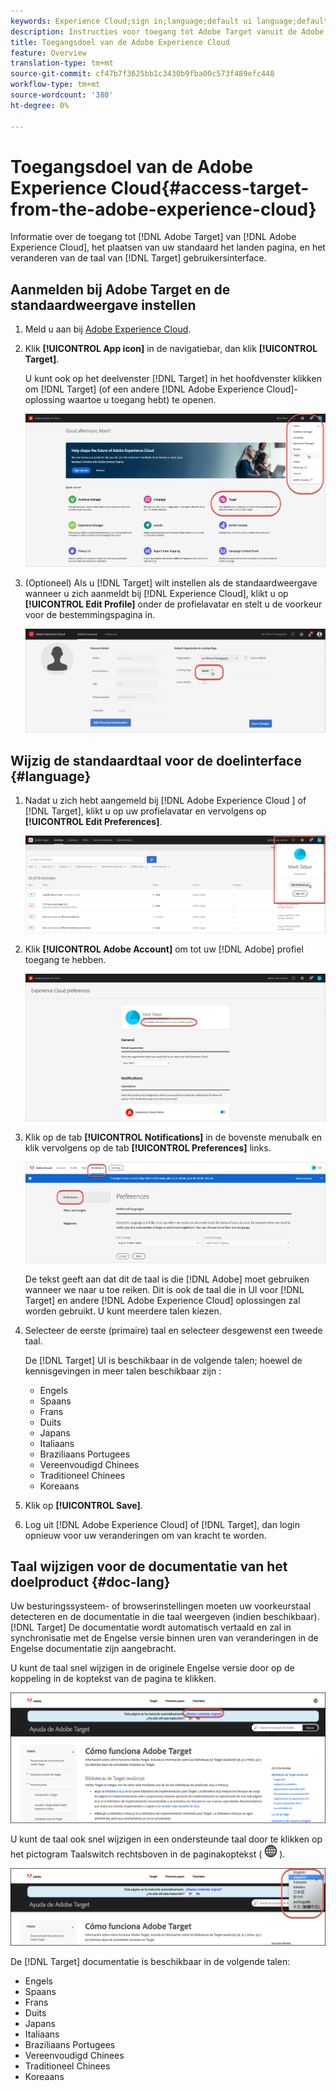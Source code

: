 ```yaml
---
keywords: Experience Cloud;sign in;language;default ui language;default language
description: Instructies voor toegang tot Adobe Target vanuit de Adobe Experience Cloud.
title: Toegangsdoel van de Adobe Experience Cloud
feature: Overview
translation-type: tm+mt
source-git-commit: cf47b7f3625bb1c3430b9fba00c573f489efc448
workflow-type: tm+mt
source-wordcount: '380'
ht-degree: 0%

---
```



# Toegangsdoel van de Adobe Experience Cloud{#access-target-from-the-adobe-experience-cloud}

Informatie over de toegang tot [!DNL Adobe Target] van [!DNL Adobe Experience Cloud], het plaatsen van uw standaard het landen pagina, en het veranderen van de taal van [!DNL Target] gebruikersinterface.

## Aanmelden bij Adobe Target en de standaardweergave instellen

1. Meld u aan bij [Adobe Experience Cloud](https://experience.adobe.com/).

1. Klik **[!UICONTROL App icon]** in de navigatiebar, dan klik **[!UICONTROL Target]**.

   U kunt ook op het deelvenster [!DNL Target] in het hoofdvenster klikken om [!DNL Target] (of een andere [!DNL Adobe Experience Cloud]-oplossing waartoe u toegang hebt) te openen.

   ![toepassingspictogram](/help/c-intro/assets/appmenu-new.png)

1. (Optioneel) Als u [!DNL Target] wilt instellen als de standaardweergave wanneer u zich aanmeldt bij [!DNL Experience Cloud], klikt u op **[!UICONTROL Edit Profile]** onder de profielavatar en stelt u de voorkeur voor de bestemmingspagina in.

   ![Openingspagina](/help/c-intro/assets/pagepref-new.png)

## Wijzig de standaardtaal voor de doelinterface {#language}

1. Nadat u zich hebt aangemeld bij [!DNL Adobe Experience Cloud ] of [!DNL Target], klikt u op uw profielavatar en vervolgens op **[!UICONTROL Edit Preferences]**.

   ![Profiel bewerken](/help/c-intro/assets/change-language.png)

1. Klik **[!UICONTROL Adobe Account]** om tot uw [!DNL Adobe] profiel toegang te hebben.

   ![Adobe-account](/help/c-intro/assets/adobe-account.png)

1. Klik op de tab **[!UICONTROL Notifications]** in de bovenste menubalk en klik vervolgens op de tab **[!UICONTROL Preferences]** links.

   ![Voorkeurstalen](/help/c-intro/assets/prefered-language.png)

   De tekst geeft aan dat dit de taal is die [!DNL Adobe] moet gebruiken wanneer we naar u toe reiken. Dit is ook de taal die in UI voor [!DNL Target] en andere [!DNL Adobe Experience Cloud] oplossingen zal worden gebruikt. U kunt meerdere talen kiezen.

1. Selecteer de eerste (primaire) taal en selecteer desgewenst een tweede taal.

   De [!DNL Target] UI is beschikbaar in de volgende talen; hoewel de kennisgevingen in meer talen beschikbaar zijn :

   * Engels
   * Spaans
   * Frans
   * Duits
   * Japans
   * Italiaans
   * Braziliaans Portugees
   * Vereenvoudigd Chinees
   * Traditioneel Chinees
   * Koreaans

1. Klik op **[!UICONTROL Save]**.

1. Log uit [!DNL Adobe Experience Cloud] of [!DNL Target], dan login opnieuw voor uw veranderingen om van kracht te worden.

## Taal wijzigen voor de documentatie van het doelproduct {#doc-lang}

Uw besturingssysteem- of browserinstellingen moeten uw voorkeurstaal detecteren en de documentatie in die taal weergeven (indien beschikbaar). [!DNL Target] De documentatie wordt automatisch vertaald en zal in synchronisatie met de Engelse versie binnen uren van veranderingen in de Engelse documentatie zijn aangebracht.

U kunt de taal snel wijzigen in de originele Engelse versie door op de koppeling in de koptekst van de pagina te klikken.

![Overschakelen op oorspronkelijke taal](/help/c-intro/assets/mt-original.png)

U kunt de taal ook snel wijzigen in een ondersteunde taal door te klikken op het pictogram Taalswitch rechtsboven in de paginakoptekst ( ![taalschakelaar](/help/c-intro/assets/icon-language-switcher.png) ).

![taalschakelaar](/help/c-intro/assets/language-switcher.png)

De [!DNL Target] documentatie is beschikbaar in de volgende talen:

* Engels
* Spaans
* Frans
* Duits
* Japans
* Italiaans
* Braziliaans Portugees
* Vereenvoudigd Chinees
* Traditioneel Chinees
* Koreaans
